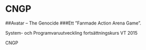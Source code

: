 # CNGP
##Avatar – The Genocide
###Ett ”Fanmade Action Arena Game”.

System- och Programvaruutveckling fortsättningskurs VT 2015

CNGP
